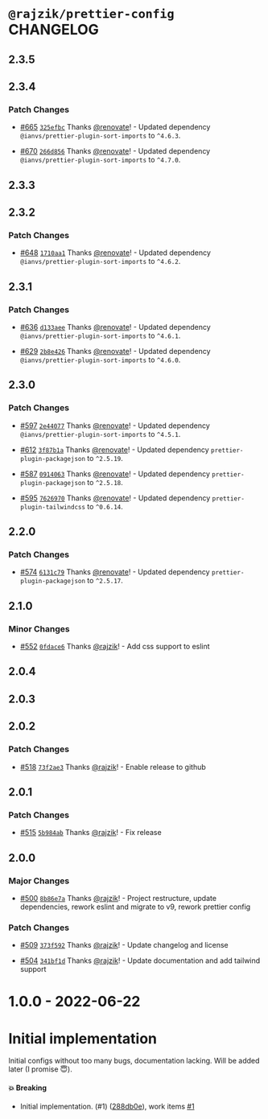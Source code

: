 # `@rajzik/prettier-config` CHANGELOG

## 2.3.5

## 2.3.4

### Patch Changes

- [#665](https://github.com/rajzik/configs/pull/665)
  [`325efbc`](https://github.com/rajzik/configs/commit/325efbc6b37ec9e098bdcbf61578254339f9fe37)
  Thanks [@renovate](https://github.com/apps/renovate)! - Updated dependency
  `@ianvs/prettier-plugin-sort-imports` to `^4.6.3`.

- [#670](https://github.com/rajzik/configs/pull/670)
  [`266d856`](https://github.com/rajzik/configs/commit/266d856021da6182fa38af904987ed073e43b055)
  Thanks [@renovate](https://github.com/apps/renovate)! - Updated dependency
  `@ianvs/prettier-plugin-sort-imports` to `^4.7.0`.

## 2.3.3

## 2.3.2

### Patch Changes

- [#648](https://github.com/rajzik/configs/pull/648)
  [`1710aa1`](https://github.com/rajzik/configs/commit/1710aa1426cbf300eb04f277a53bc815fc705867)
  Thanks [@renovate](https://github.com/apps/renovate)! - Updated dependency
  `@ianvs/prettier-plugin-sort-imports` to `^4.6.2`.

## 2.3.1

### Patch Changes

- [#636](https://github.com/rajzik/configs/pull/636)
  [`d133aee`](https://github.com/rajzik/configs/commit/d133aee4ba4fbca71ad41bb66cc5617ec48a094d)
  Thanks [@renovate](https://github.com/apps/renovate)! - Updated dependency
  `@ianvs/prettier-plugin-sort-imports` to `^4.6.1`.

- [#629](https://github.com/rajzik/configs/pull/629)
  [`2b8e426`](https://github.com/rajzik/configs/commit/2b8e4269e0cc6a5ee10f252d2302425b80967ba4)
  Thanks [@renovate](https://github.com/apps/renovate)! - Updated dependency
  `@ianvs/prettier-plugin-sort-imports` to `^4.6.0`.

## 2.3.0

### Patch Changes

- [#597](https://github.com/rajzik/configs/pull/597)
  [`2e44077`](https://github.com/rajzik/configs/commit/2e44077fb42a6edb37e1ce1005c4b211cbcb61a4)
  Thanks [@renovate](https://github.com/apps/renovate)! - Updated dependency
  `@ianvs/prettier-plugin-sort-imports` to `^4.5.1`.

- [#612](https://github.com/rajzik/configs/pull/612)
  [`3f87b1a`](https://github.com/rajzik/configs/commit/3f87b1ae066a75fa08a1afd9cb6e834a96299fee)
  Thanks [@renovate](https://github.com/apps/renovate)! - Updated dependency
  `prettier-plugin-packagejson` to `^2.5.19`.

- [#587](https://github.com/rajzik/configs/pull/587)
  [`0914063`](https://github.com/rajzik/configs/commit/091406380dc2781e0bfee981be25ccd784d2d429)
  Thanks [@renovate](https://github.com/apps/renovate)! - Updated dependency
  `prettier-plugin-packagejson` to `^2.5.18`.

- [#595](https://github.com/rajzik/configs/pull/595)
  [`7626970`](https://github.com/rajzik/configs/commit/7626970dc28a29cd8d962e3f330a4814a0299e77)
  Thanks [@renovate](https://github.com/apps/renovate)! - Updated dependency
  `prettier-plugin-tailwindcss` to `^0.6.14`.

## 2.2.0

### Patch Changes

- [#574](https://github.com/rajzik/configs/pull/574)
  [`6131c79`](https://github.com/rajzik/configs/commit/6131c79dd2d3b03b8049985e94cf5974793e178b)
  Thanks [@renovate](https://github.com/apps/renovate)! - Updated dependency
  `prettier-plugin-packagejson` to `^2.5.17`.

## 2.1.0

### Minor Changes

- [#552](https://github.com/rajzik/configs/pull/552)
  [`0fdace6`](https://github.com/rajzik/configs/commit/0fdace6eaae6c7f9ed99767a997d6d2e858184d9)
  Thanks [@rajzik](https://github.com/rajzik)! - Add css support to eslint

## 2.0.4

## 2.0.3

## 2.0.2

### Patch Changes

- [#518](https://github.com/rajzik/configs/pull/518)
  [`73f2ae3`](https://github.com/rajzik/configs/commit/73f2ae32a4dfa4942de2139951854844fc050676)
  Thanks [@rajzik](https://github.com/rajzik)! - Enable release to github

## 2.0.1

### Patch Changes

- [#515](https://github.com/rajzik/configs/pull/515)
  [`5b984ab`](https://github.com/rajzik/configs/commit/5b984ab35e86ff798a0386066db744044238bcc5)
  Thanks [@rajzik](https://github.com/rajzik)! - Fix release

## 2.0.0

### Major Changes

- [#500](https://github.com/rajzik/configs/pull/500)
  [`8b86e7a`](https://github.com/rajzik/configs/commit/8b86e7a917d52e284868316d259236d190ba8f3c)
  Thanks [@rajzik](https://github.com/rajzik)! - Project restructure, update
  dependencies, rework eslint and migrate to v9, rework prettier config

### Patch Changes

- [#509](https://github.com/rajzik/configs/pull/509)
  [`373f592`](https://github.com/rajzik/configs/commit/373f592cd7f5123d5f2f1ba3a6c6741b935414e6)
  Thanks [@rajzik](https://github.com/rajzik)! - Update changelog and license

- [#504](https://github.com/rajzik/configs/pull/504)
  [`341bf1d`](https://github.com/rajzik/configs/commit/341bf1d35b2b271514db0e0d4b2efe6a32ac0b37)
  Thanks [@rajzik](https://github.com/rajzik)! - Update documentation and add
  tailwind support

# 1.0.0 - 2022-06-22

# Initial implementation

Initial configs without too many bugs, documentation lacking. Will be added
later (I promise 😇).

#### 💥 Breaking

- Initial implementation. (#1)
  ([288db0e](https://github.com/rajzik/configs/commit/288db0e500fd2c2a9d52a2e9d7570fa37099ab5e)),
  work items [#1](https://github.com/rajzik/configs/issues/1)
